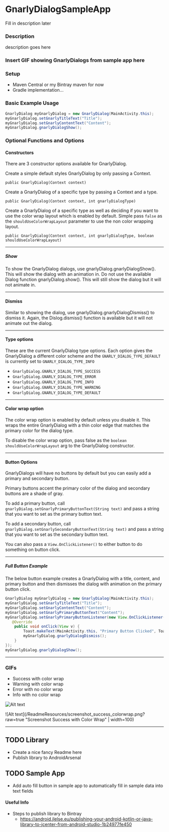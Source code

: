 # GnarlyDialogSampleApp
Fill in description later

### Description ###
description goes here

### Insert GIF showing GnarlyDialogs from sample app here ###

### Setup ###
 - Maven Central or my Bintray maven for now
 - Gradle implementation...

### Basic Example Usage ###

```java
GnarlyDialog myGnarlyDialog = new GnarlyDialog(MainActivity.this);
myGnarlyDialog.setGnarlyTitleText("Title");
myGnarlyDialog.setGnarlyContentText("Content");
myGnarlyDialog.gnarlyDialogShow();
```

### Optional Functions and Options ###

#### Constructors ####
There are 3 constructor options available for GnarlyDialog.

Create a simple default styles GnarlyDialog by only passing a Context.

`public GnarlyDialog(Context context)`

Create a GnarlyDialog of a specific type by passing a Context and a type.

`public GnarlyDialog(Context context, int gnarlyDialogType)`

Create a GnarlyDialog of a specific type as well as deciding if you want to
use the color wrap layout which is enabled by default. Simple pass `false` as the
`shouldUseColorWrapLayout` parameter to use the non color wrapping layout.

`public GnarlyDialog(Context context, int gnarlyDialogType, boolean shouldUseColorWrapLayout)`

<hr>

##### Show #####
To show the GnarlyDialog dialogs, use gnarlyDialog.gnarlyDialogShow().
This will show the dialog with an animation in. Do not use the available Dialog function
gnarlyDialog.show(). This will still show the dialog but it will not animate in.

<hr>

#### Dismiss ####
Similar to showing the dialog, use gnarlyDialog.gnarlyDialogDismiss() to dismiss it.
Again, the Dislog.dismiss() function is available but it will not animate out the dialog.

<hr>

#### Type options ####
These are the current GnarlyDialog type options. Each option gives the GnarlyDialog
a different color scheme and the `GNARLY_DIALOG_TYPE_DEFAULT` is currently set to
`GNARLY_DIALOG_TYPE_INFO`
 - `GnarlyDialog.GNARLY_DIALOG_TYPE_SUCCESS`
 - `GnarlyDialog.GNARLY_DIALOG_TYPE_ERROR`
 - `GnarlyDialog.GNARLY_DIALOG_TYPE_INFO`
 - `GnarlyDialog.GNARLY_DIALOG_TYPE_WARNING`
 - `GnarlyDialog.GNARLY_DIALOG_TYPE_DEFAULT`

<hr>

#### Color wrap option ####
The color wrap option is enabled by default unless you disable it. This wraps the
entire GnarlyDialog with a thin color edge that matches the primary color for the
dialog type.

To disable the color wrap option, pass false as the `boolean shouldUseColorWrapLayout` arg
to the GnarlyDialog constructor.

<hr>

#### Button Options ####
GnarlyDialogs will have no buttons by default but you can easily add a primary and secondary button.

Primary buttons accent the primary color of the dialog and secondary buttons are a shade of gray.

To add a primary button, call `gnarlyDialog.setGnarlyPrimaryButtonText(String text)` and pass
a string that you want to set as the primary button text.

To add a secondary button, call `gnarlyDialog.setGnarlySecondaryButtonText(String text)` and pass
a string that you want to set as the secondary button text.

You can also pass a `View.OnClickListener()` to either button to do something on button click.

<hr>

##### Full Button Example #####
The below button example creates a GnarlyDialog with a title, content, and primary button and
then dismisses the dialog with animation on the primary button click.
```java
GnarlyDialog myGnarlyDialog = new GnarlyDialog(MainActivity.this);
myGnarlyDialog.setGnarlyTitleText("Title");
myGnarlyDialog.setGnarlyContentText("Content");
myGnarlyDialog.setGnarlyPrimaryButtonText("Content");
myGnarlyDialog.setGnarlyPrimaryButtonListener(new View.OnClickListener() {
   @Override
    public void onClick(View v) {
        Toast.makeText(MainActivity.this, "Primary Button Clicked", Toast.LENGTH_SHORT).show();
        myGnarlyDialog.gnarlyDialogDismiss();
    }
});
myGnarlyDialog.gnarlyDialogShow();
```

<hr>

### GIFs ###
 - Success with color wrap
 - Warning with color wrap
 - Error with no color wrap
 - Info with no color wrap

![Alt text](/relative/path/to/img.jpg?raw=true "Optional Title")

![Alt text](/ReadmeResources/screenshot_success_colorwrap.png?raw=true "Screenshot Success with Color Wrap" | width=100)

<hr>

## TODO Library ##
 - Create a nice fancy Readme here
 - Publish library to AndroidArsenal

## TODO Sample App ##
 - Add auto fill button in sample app to automatically fill in sample data into text fields

#### Useful Info ####
 - Steps to publish library to Bintray
   - https://android.jlelse.eu/publishing-your-android-kotlin-or-java-library-to-jcenter-from-android-studio-1b24977fe450
